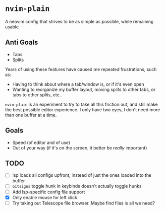# `nvim-plain`
A neovim config that strives to be as simple as possible, while remaining usable

## Anti Goals
- Tabs
- Splits

Years of using these features have caused me repeated frustrations, such as:
- Having to think about where a tab/window is, or if it's even open
- Wanting to reorganize my buffer layout, moving splits to other tabs, or tabs
to other splits, etc.. 

`nvim-plain` is an experiment to try to take all this friction out, and still
make the best possible editor experience. I only have two eyes, I don't need
more than one buffer at a time.

## Goals
- Speed (of editor and of use)
- Out of your way (if it's on the screen, it better be *really* important)

## TODO
- [ ] lsp loads all configs upfront, instead of just the ones loaded into the buffer
- [ ] `Gitsigns` toggle hunk in keybinds doesn't actually toggle hunks
- [ ] Add lsp-specific config file support
- [x] Only enable mouse for left click
- [ ] Try taking out Telescope file browser. Maybe find files is all we need?
